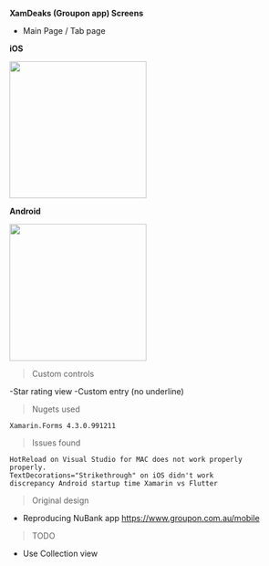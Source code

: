 **XamDeaks (Groupon app) Screens**

- Main Page / Tab page

**iOS**                                                


<img src="https://i.imgur.com/b05bnWP.png" width="240"> 


 **Android**
 
 
<img src="https://i.imgur.com/U4Ph3aj.png" width="240">




> Custom controls

   -Star rating view
   -Custom entry (no underline)

> Nugets used

    Xamarin.Forms 4.3.0.991211 
    
> Issues found

    HotReload on Visual Studio for MAC does not work properly
    properly.
    TextDecorations="Strikethrough" on iOS didn't work
    discrepancy Android startup time Xamarin vs Flutter

> Original design
- Reproducing NuBank app
 https://www.groupon.com.au/mobile



> TODO
- Use Collection view 
